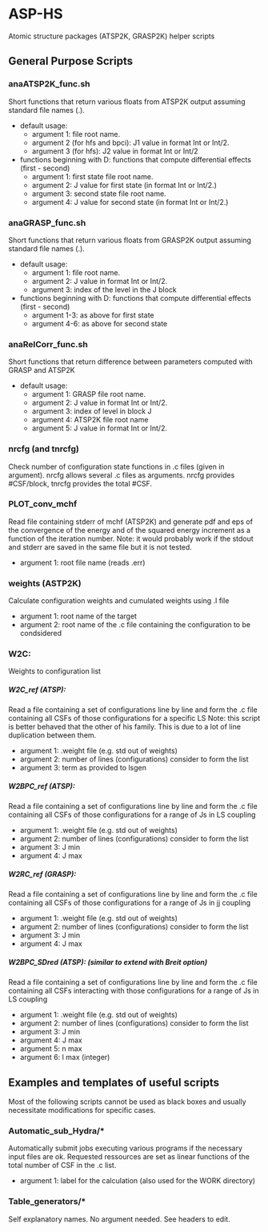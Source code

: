 ASP-HS
======

Atomic structure packages (ATSP2K, GRASP2K) helper scripts

General Purpose Scripts
-----------------------

### anaATSP2K_func.sh

Short functions that return various floats from ATSP2K output assuming standard
file names (<root>.<std extension>).

* default usage:
    * argument 1: file root name.
    * argument 2 (for hfs and bpci): J1 value in format Int or Int/2.
    * argument 3 (for hfs): J2 value in format Int or Int/2
* functions beginning with D: functions that compute differential effects (first - second)
    * argument 1: first state file root name.
    * argument 2: J value for first state (in format Int or Int/2.)
    * argument 3: second state file root name.
    * argument 4: J value for second state (in format Int or Int/2.)

### anaGRASP_func.sh

Short functions that return various floats from GRASP2K output assuming standard
file names (<root>.<std extension>).

* default usage:
    * argument 1: file root name.
    * argument 2: J value in format Int or Int/2.
    * argument 3: index of the level in the J block
* functions beginning with D: functions that compute differential effects (first - second)
    * argument 1-3: as above for first state
    * argument 4-6: as above for second state

### anaRelCorr_func.sh

Short functions that return difference between parameters computed with GRASP and ATSP2K

* default usage:
    * argument 1: GRASP file root name.
    * argument 2: J value in format Int or Int/2.
    * argument 3: index of level in block J
    * argument 4: ATSP2K file root name
    * argument 5: J value in format Int or Int/2.

### nrcfg (and tnrcfg)

Check number of configuration state functions in .c files (given in argument).
nrcfg allows several .c files as arguments.
nrcfg provides #CSF/block, tnrcfg provides the total #CSF.

### PLOT_conv_mchf

Read file containing stderr of mchf (ATSP2K) and generate pdf and eps of the convergence of
the energy and of the squared energy increment as a function of the iteration number.
Note: it would probably work if the stdout and stderr are saved in the same file but
it is not tested.
* argument 1: root file name (reads <root>.err)

### weights (ASTP2K)

Calculate configuration weights and cumulated weights using .l file
* argument 1: root name of the target
* argument 2: root name of the .c file containing the configuration to be condsidered

### W2C:

Weights to configuration list

##### W2C_ref (ATSP):
Read a file containing a set of configurations line by line and form
the .c file containing all CSFs of those configurations for a specific LS
Note: this script is better behaved that the other of his family. This is due to a lot of
line duplication between them.
* argument 1: <root>.weight file (e.g. std out of weights)
* argument 2: number of lines (configurations) consider to form the list
* argument 3: term as provided to lsgen

##### W2BPC_ref (ATSP):
Read a file containing a set of configurations line by line and form
the .c file containing all CSFs of those configurations for a range of Js
in LS coupling
* argument 1: <root>.weight file (e.g. std out of weights)
* argument 2: number of lines (configurations) consider to form the list
* argument 3: J min
* argument 4: J max

##### W2RC_ref (GRASP):
Read a file containing a set of configurations line by line and form
the .c file containing all CSFs of those configurations for a range of Js
in jj coupling
* argument 1: <root>.weight file (e.g. std out of weights)
* argument 2: number of lines (configurations) consider to form the list
* argument 3: J min
* argument 4: J max

##### W2BPC_SDred (ATSP): (similar to extend with Breit option)
Read a file containing a set of configurations line by line and form
the .c file containing all CSFs interacting with those configurations
for a range of Js in LS coupling
* argument 1: <root>.weight file (e.g. std out of weights)
* argument 2: number of lines (configurations) consider to form the list
* argument 3: J min
* argument 4: J max
* argument 5: n max
* argument 6: l max (integer)

Examples and templates of useful scripts
----------------------------------------

Most of the following scripts cannot be used as black boxes and usually necessitate
modifications for specific cases.

### Automatic_sub_Hydra/*

Automatically submit jobs executing various programs if the necessary input files are ok.
Requested ressources are set as linear functions of the total number of CSF in the .c list.
* argument 1: label for the calculation (also used for the WORK directory)

### Table_generators/*

Self explanatory names. No argument needed. See headers to edit.
